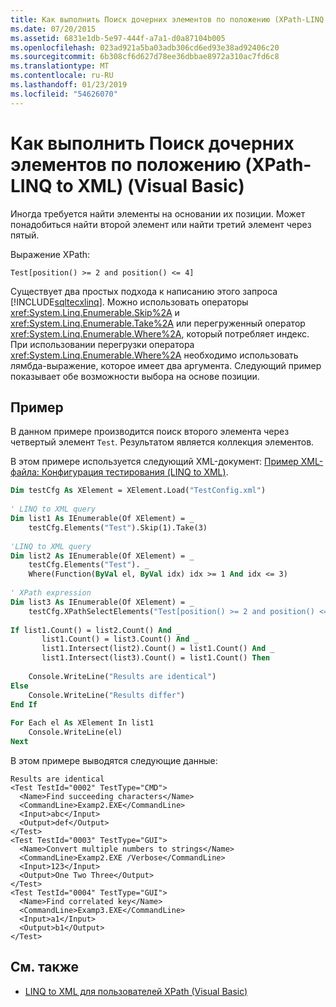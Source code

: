```yaml
---
title: Как выполнить Поиск дочерних элементов по положению (XPath-LINQ to XML) (Visual Basic)
ms.date: 07/20/2015
ms.assetid: 6831e1db-5e97-444f-a7a1-d0a87104b005
ms.openlocfilehash: 023ad921a5ba03adb306cd6ed93e38ad92406c20
ms.sourcegitcommit: 6b308cf6d627d78ee36dbbae8972a310ac7fd6c8
ms.translationtype: MT
ms.contentlocale: ru-RU
ms.lasthandoff: 01/23/2019
ms.locfileid: "54626070"
---
```

# <a name="how-to-find-child-elements-based-on-position-xpath-linq-to-xml-visual-basic"></a>Как выполнить Поиск дочерних элементов по положению (XPath-LINQ to XML) (Visual Basic)
Иногда требуется найти элементы на основании их позиции. Может понадобиться найти второй элемент или найти третий элемент через пятый.  
  
 Выражение XPath:  
  
 `Test[position() >= 2 and position() <= 4]`  
  
 Существует два простых подхода к написанию этого запроса [!INCLUDE[sqltecxlinq](~/includes/sqltecxlinq-md.md)]. Можно использовать операторы <xref:System.Linq.Enumerable.Skip%2A> и <xref:System.Linq.Enumerable.Take%2A> или перегруженный оператор <xref:System.Linq.Enumerable.Where%2A>, который потребляет индекс. При использовании перегрузки оператора <xref:System.Linq.Enumerable.Where%2A> необходимо использовать лямбда-выражение, которое имеет два аргумента. Следующий пример показывает обе возможности выбора на основе позиции.  
  
## <a name="example"></a>Пример  
 В данном примере производится поиск второго элемента через четвертый элемент `Test`. Результатом является коллекция элементов.  
  
 В этом примере используется следующий XML-документ: [Пример XML-файла: Конфигурация тестирования (LINQ to XML)](../../../../visual-basic/programming-guide/concepts/linq/sample-xml-file-test-configuration-linq-to-xml.md).  
  
```vb  
Dim testCfg As XElement = XElement.Load("TestConfig.xml")  
  
' LINQ to XML query  
Dim list1 As IEnumerable(Of XElement) = _  
    testCfg.Elements("Test").Skip(1).Take(3)  
  
'LINQ to XML query  
Dim list2 As IEnumerable(Of XElement) = _  
    testCfg.Elements("Test"). _  
    Where(Function(ByVal el, ByVal idx) idx >= 1 And idx <= 3)  
  
' XPath expression  
Dim list3 As IEnumerable(Of XElement) = _  
    testCfg.XPathSelectElements("Test[position() >= 2 and position() <= 4]")  
  
If list1.Count() = list2.Count() And _  
       list1.Count() = list3.Count() And _  
       list1.Intersect(list2).Count() = list1.Count() And _  
       list1.Intersect(list3).Count() = list1.Count() Then  
  
    Console.WriteLine("Results are identical")  
Else  
    Console.WriteLine("Results differ")  
End If  
  
For Each el As XElement In list1  
    Console.WriteLine(el)  
Next  
```  
  
 В этом примере выводятся следующие данные:  
  
```  
Results are identical  
<Test TestId="0002" TestType="CMD">  
  <Name>Find succeeding characters</Name>  
  <CommandLine>Examp2.EXE</CommandLine>  
  <Input>abc</Input>  
  <Output>def</Output>  
</Test>  
<Test TestId="0003" TestType="GUI">  
  <Name>Convert multiple numbers to strings</Name>  
  <CommandLine>Examp2.EXE /Verbose</CommandLine>  
  <Input>123</Input>  
  <Output>One Two Three</Output>  
</Test>  
<Test TestId="0004" TestType="GUI">  
  <Name>Find correlated key</Name>  
  <CommandLine>Examp3.EXE</CommandLine>  
  <Input>a1</Input>  
  <Output>b1</Output>  
</Test>  
```  
  
## <a name="see-also"></a>См. также
- [LINQ to XML для пользователей XPath (Visual Basic)](../../../../visual-basic/programming-guide/concepts/linq/linq-to-xml-for-xpath-users.md)
